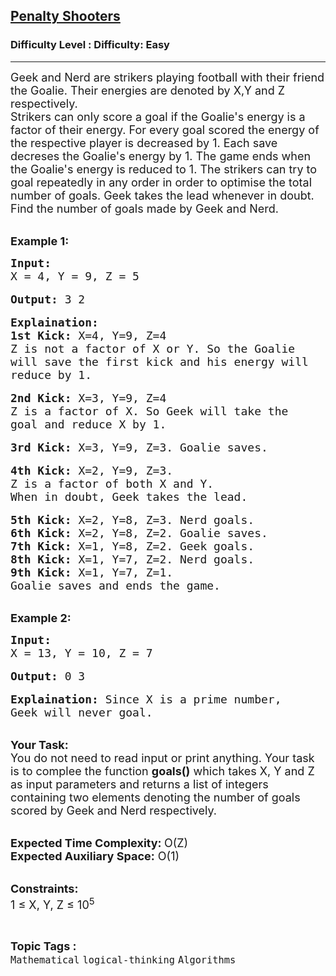 <h2><a href="https://www.geeksforgeeks.org/problems/penalty-shooters4238/1?page=1&status=unsolved&sortBy=accuracy">Penalty Shooters</a></h2><h3>Difficulty Level : Difficulty: Easy</h3><hr><div class="problems_problem_content__Xm_eO"><p><span style="font-size:18px">Geek and Nerd are strikers playing football with their friend the Goalie. Their energies are denoted by X,Y and Z respectively.&nbsp;<br>
Strikers can only score a goal if the Goalie's energy is a factor of their energy. For every goal scored the energy of the respective player is decreased by 1. Each save decreses the Goalie's energy by 1. The game ends when the Goalie's energy is reduced to 1.&nbsp;The strikers can try to goal repeatedly in any order in order to optimise the total number of goals. Geek takes the lead whenever in doubt.&nbsp;<br>
Find the number of goals made by Geek and Nerd.&nbsp;</span></p>

<p><br>
<span style="font-size:18px"><strong>Example 1:</strong></span></p>

<pre><span style="font-size:18px"><strong>Input: </strong>
X = 4, Y = 9, Z = 5</span>

<span style="font-size:18px"><strong>Output:</strong> 3 2</span>

<strong><span style="font-size:18px">Explaination:</span></strong>
<span style="font-size:18px"><strong>1st Kick: </strong>X=4, Y=9, Z=4
Z is not a factor of X or Y. So the Goalie 
will save the first kick and his energy will 
reduce by 1. </span>

<span style="font-size:18px"><strong>2nd Kick:</strong> X=3, Y=9, Z=4
Z is a factor of X. So Geek will take the 
goal and reduce X by 1. </span>

<span style="font-size:18px"><strong>3rd Kick: </strong>X=3, Y=9, Z=3. Goalie saves. </span>

<span style="font-size:18px"><strong>4th Kick:</strong> X=2, Y=9, Z=3. 
Z is a factor of both X and Y. 
When in doubt, Geek takes the lead. </span>

<span style="font-size:18px"><strong>5th Kick: </strong>X=2, Y=8, Z=3. Nerd goals.
<strong>6th Kick: </strong>X=2, Y=8, Z=2. Goalie saves.
<strong>7th Kick: </strong>X=1, Y=8, Z=2. Geek goals.
<strong>8th Kick: </strong>X=1, Y=7, Z=2. Nerd goals.
<strong>9th Kick: </strong>X=1, Y=7, Z=1. 
Goalie saves and ends the game.</span></pre>

<p><br>
<span style="font-size:18px"><strong>Example 2:</strong></span></p>

<pre><span style="font-size:18px"><strong>Input: </strong>
X = 13, Y = 10, Z = 7</span>

<span style="font-size:18px"><strong>Output:</strong> 0 3</span>

<span style="font-size:18px"><strong>Explaination: </strong>Since X is a prime number, 
Geek will never goal. </span></pre>

<p><br>
<span style="font-size:18px"><strong>Your Task:</strong><br>
You do not need to read input or print anything. Your task is to complee the function <strong>goals()</strong> which takes X, Y and Z as input parameters and returns a list of integers containing two elements denoting the number of goals scored by Geek and Nerd respectively.&nbsp;</span></p>

<p><br>
<span style="font-size:18px"><strong>Expected Time Complexity: </strong>O(Z)<br>
<strong>Expected Auxiliary Space:</strong> O(1)</span></p>

<p><br>
<span style="font-size:18px"><strong>Constraints:</strong><br>
1 ≤ X, Y, Z ≤ 10<sup>5</sup></span></p>
</div><br><p><span style=font-size:18px><strong>Topic Tags : </strong><br><code>Mathematical</code>&nbsp;<code>logical-thinking</code>&nbsp;<code>Algorithms</code>&nbsp;